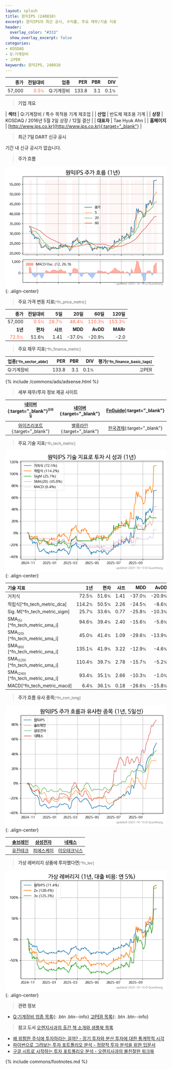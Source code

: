 ```yaml
---
layout: splash
title: 원익IPS (240810)
excerpt: 원익IPS의 최근 공시, 수익률, 주요 재무/기술 지표
header:
  overlay_color: "#333"
  show_overlay_excerpt: false
categories:
- KOSDAQ
- Q:기계장비
- 고PER
keywords: 원익IPS, 240810
---
```


| **종가** | **전일대비** | **업종** | **PER** | **PBR** | **DIV** |
| -------: | -----------: | -------: | ------: | ------: | ------: |
| 57,000 | <span style="color: tomato">0.5<small>%</small></span> | Q:기계장비 | 133.8 | 3.1 | 0.1<small>%</small> |

<!-- more -->


> **기업 개요**<a id="company"></a>

| <span style="white-space:nowrap;">**섹터**</span> | Q:기계장비 / 특수 목적용 기계 제조업 |
| <span style="white-space:nowrap;">**산업**</span> | 반도체 제조용 기계 |
| <span style="white-space:nowrap;">**상장**</span> | KOSDAQ / 2016년 5월 2일 상장 / 12월 결산 |
| <span style="white-space:nowrap;">**대표자**</span> | Tae Hyuk Ahn |
| <span style="white-space:nowrap;">**홈페이지**</span> | [http://www.ips.co.kr](http://www.ips.co.kr){:target="_blank"} |


> **최근 7일 DART 신규 공시**<a id="dart"></a>

기간 내 신규 공시가 없습니다.


> **주가 흐름**<a id="price"></a>

![240810](/stock/images/240810.png){: .align-center}


> **주요 가격 변동 지표**<small>[^fn_price_metric]</small>

| **종가** | **전일대비** | **5일** | **20일** | **60일** | **120일** |
| -------: | -----------: | ------: | -------: | -------: | --------: |
| 57,000 | <span style="color: tomato">0.5<small>%</small></span> | <span style="color: tomato">28.7<small>%</small></span> | <span style="color: tomato">48.4<small>%</small></span> | <span style="color: tomato">110.3<small>%</small></span> | <span style="color: tomato">153.3<small>%</small></span> |
| **1년** | **편차** | **샤프** | **MDD** | **AvDD** | **MARr** |
| <span style="color: tomato">72.5<small>%</small></span> | 51.6<small>%</small> | 1.41 | -37.0<small>%</small> | -20.9<small>%</small> | -2.0 |


> **주요 재무 지표**<small>[^fn_finance_metric]</small>

| **업종**<small>[^fn_sector_abbr]</small> | **PER** | **PBR** | **DIV** | **평가**<small>[^fn_finance_basic_tags]</small> |
| :--------------------------------------- | ------: | ------: | ------: | ----------------------------------------------: |
| Q:기계장비 | 133.8 | 3.1 | 0.1<small>%</small> | 고PER |



{% include /commons/ads/adsense.html %}

> **세부 재무/투자 정보 제공 사이트**

| [네이버](https://m.stock.naver.com/domestic/stock/240810/finance/summary){:target="_blank"}<sup><small>모바일</small></sup> | [네이버](https://finance.naver.com/item/coinfo.naver?code=240810){:target="_blank"} | [FnGuide](https://comp.fnguide.com/SVO2/ASP/SVD_Invest.asp?gicode=A240810&MenuYn=Y){:target="_blank"} |
| :---: | :---: | :---: |
| [와이즈리포트](https://comp.wisereport.co.kr/company/c1040001.aspx?cmp_cd=240810){:target="_blank"} | [밸류라인](https://www.valueline.co.kr/finance/summary/240810){:target="_blank"} | [한국경제](https://markets.hankyung.com/stock/240810/financial-summary){:target="_blank"} |


> **주요 기술 지표**<small>[^fn_tech_metric]</small>


![240810](/stock/images/240810_tech.png){: .align-center}

| **기술 지표** | **1년** | **편차** | **샤프** | **MDD** | **AvDD** |
| :------------ | ------: | -----------: | -------: | ------: | -------: |
| 거치식 | 72.5<small>%</small> | 51.6<small>%</small> | 1.41 | -37.0<small>%</small> | -20.9<small>%</small> |
| 적립식[^fn_tech_metric_dca] | 114.2<small>%</small> | 50.5<small>%</small> | 2.26 | -24.5<small>%</small> | -8.6<small>%</small> |
| Sig. M[^fn_tech_metric_sigm] | 25.7<small>%</small> | 33.6<small>%</small> | 0.77 | -25.8<small>%</small> | -10.3<small>%</small> |
| SMA<small><sub>(5)</sub></small>[^fn_tech_metric_sma_i] | 94.6<small>%</small> | 39.4<small>%</small> | 2.40 | -15.6<small>%</small> | -5.6<small>%</small> |
| SMA<small><sub>(20)</sub></small>[^fn_tech_metric_sma_i] | 45.0<small>%</small> | 41.4<small>%</small> | 1.09 | -29.6<small>%</small> | -13.9<small>%</small> |
| SMA<small><sub>(60)</sub></small>[^fn_tech_metric_sma_i] | 135.1<small>%</small> | 41.9<small>%</small> | 3.22 | -12.9<small>%</small> | -4.6<small>%</small> |
| SMA<small><sub>(120)</sub></small>[^fn_tech_metric_sma_i] | 110.4<small>%</small> | 39.7<small>%</small> | 2.78 | -15.7<small>%</small> | -5.2<small>%</small> |
| SMA<small><sub>(240)</sub></small>[^fn_tech_metric_sma_i] | 93.4<small>%</small> | 35.1<small>%</small> | 2.66 | -10.3<small>%</small> | -1.0<small>%</small> |
| MACD[^fn_tech_metric_macd] | 6.4<small>%</small> | 36.1<small>%</small> | 0.18 | -26.6<small>%</small> | -15.8<small>%</small> |


> **주가 흐름 유사 종목**<a id="corr"></a><small>[^fn_corr_long]</small>

![240810](/stock/images/240810_corr.png){: .align-center}

|       | [솔브레인](/357780/) | [삼성전자](/005930/) | [네패스](/033640/) |
| :---: | :------------------------------------: | :------------------------------------: | :------------------------------------: |
|       | [유진테크](/084370/) | [피에스케이](/319660/) | [이오테크닉스](/039030/) |


> **가상 레버리지 상품에 투자했다면**<a id="2x"></a><small>[^fn_lev]</small>

![240810](/stock/images/240810_2x.png){: .align-center}


> **관련 정보**

- [Q:기계장비 업종 목록](/stats/sector/kosdaq_업종_기계장비_종목/){: .btn .btn--info} [고PER 목록](/fn/fn_high_per/){: .btn .btn--info}

> **참고 도서** [오렌지사과의 출간 책 소개와 샘플북 목록](https://kongdori.tistory.com/691)

- [왜 위험한 주식에 투자하라는 걸까? - 장기 투자와 분산 투자에 대한 통계학적 시각](https://kongdori.tistory.com/421)
- [파이썬으로 그려보는 투자 포트폴리오 분석  - 정량적 투자 분석을 위한 입문서](https://kongdori.tistory.com/643)
- [구글 시트로 시작하는 투자 포트폴리오 분석 - 오렌지사과의 불친절한 워크북](https://kongdori.tistory.com/449)


{% include commons/footnotes.md %}